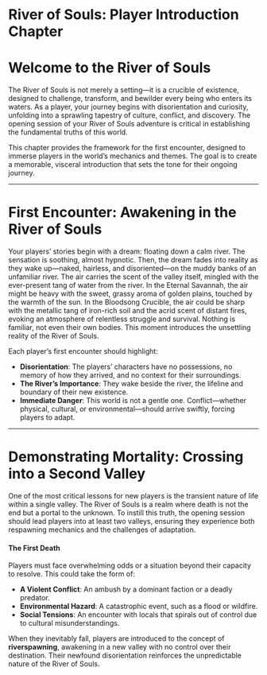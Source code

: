 # River of Souls: Player Introduction Chapter

# Welcome to the River of Souls

The River of Souls is not merely a setting—it is a crucible of existence,
designed to challenge, transform, and bewilder every being who enters its
waters. As a player, your journey begins with disorientation and curiosity,
unfolding into a sprawling tapestry of culture, conflict, and discovery. The
opening session of your River of Souls adventure is critical in establishing the
fundamental truths of this world.

This chapter provides the framework for the first encounter, designed to immerse
players in the world’s mechanics and themes. The goal is to create a memorable,
visceral introduction that sets the tone for their ongoing journey.

---

# First Encounter: Awakening in the River of Souls

Your players’ stories begin with a dream: floating down a calm river. The
sensation is soothing, almost hypnotic. Then, the dream fades into reality as
they wake up—naked, hairless, and disoriented—on the muddy banks of an
unfamiliar river. The air carries the scent of the valley itself, mingled with
the ever-present tang of water from the river. In the Eternal Savannah, the air
might be heavy with the sweet, grassy aroma of golden plains, touched by the
warmth of the sun. In the Bloodsong Crucible, the air could be sharp with the
metallic tang of iron-rich soil and the acrid scent of distant fires, evoking an
atmosphere of relentless struggle and survival. Nothing is familiar, not even
their own bodies. This moment introduces the unsettling reality of the River of
Souls.

Each player’s first encounter should highlight:

- **Disorientation**: The players’ characters have no possessions, no memory of
  how they arrived, and no context for their surroundings.
- **The River’s Importance**: They wake beside the river, the lifeline and
  boundary of their new existence.
- **Immediate Danger**: This world is not a gentle one. Conflict—whether
  physical, cultural, or environmental—should arrive swiftly, forcing players to
  adapt.

---

# Demonstrating Mortality: Crossing into a Second Valley

One of the most critical lessons for new players is the transient nature of life
within a single valley. The River of Souls is a realm where death is not the end
but a portal to the unknown. To instill this truth, the opening session should
lead players into at least two valleys, ensuring they experience both respawning
mechanics and the challenges of adaptation.

#### The First Death

Players must face overwhelming odds or a situation beyond their capacity to
resolve. This could take the form of:

- **A Violent Conflict**: An ambush by a dominant faction or a deadly predator.
- **Environmental Hazard**: A catastrophic event, such as a flood or wildfire.
- **Social Tensions**: An encounter with locals that spirals out of control due
  to cultural misunderstandings.

When they inevitably fall, players are introduced to the concept of
**riverspawning**, awakening in a new valley with no control over their
destination. Their newfound disorientation reinforces the unpredictable nature
of the River of Souls.
